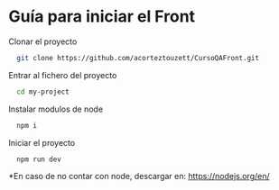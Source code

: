 
# Guía para iniciar el Front

Clonar el proyecto

```bash
  git clone https://github.com/acorteztouzett/CursoQAFront.git
```

Entrar al fichero del proyecto

```bash
  cd my-project
```

Instalar modulos de node

```bash
  npm i
```

Iniciar el proyecto

```bash
  npm run dev
```

*En caso de no contar con node, descargar en:
https://nodejs.org/en/
